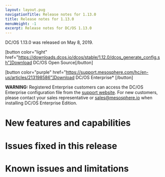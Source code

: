 ```yaml
---
layout: layout.pug
navigationTitle: Release notes for 1.13.0
title: Release notes for 1.13.0 
menuWeight: -1
excerpt: Release notes for DC/OS 1.13.0
---
```

DC/OS 1.13.0 was released on May 8, 2019.

[button color="light" href="https://downloads.dcos.io/dcos/stable/1.12.0/dcos_generate_config.sh"]Download DC/OS Open Source[/button]

[button color="purple" href="https://support.mesosphere.com/hc/en-us/articles/213198586"]Download DC/OS Enterprise* [/button]

<p class="message--warning"><strong>WARNING: </strong>Registered Enterprise customers can access the DC/OS Enterprise configuration file from the <a href="https://support.mesosphere.com/s/downloads">support website</a>. For new customers, please contact your sales representative or <a href="mailto:sales@mesosphere.io">sales@mesosphere.io</a> when installing DC/OS Enterprise Edition.</p>

# New features and capabilities


# Issues fixed in this release 


# Known issues and limitations

